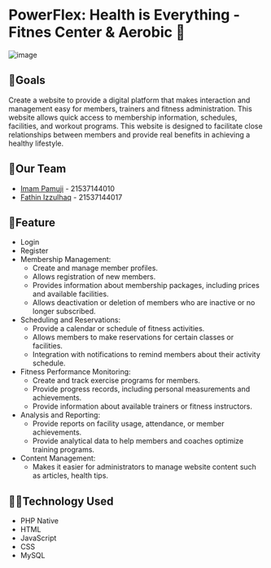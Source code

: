 # PowerFlex: Health is Everything - Fitnes Center & Aerobic 💪

![image](https://drive.google.com/uc?export=view&id=1AbNZbaO_dxfCqQ-C1klHNChKicrXPAHq)

## 🎯Goals
Create a website to provide a digital platform that makes interaction and management easy for members, trainers and fitness administration. This website allows quick access to membership information, schedules, facilities, and workout programs. This website is designed to facilitate close relationships between members and provide real benefits in achieving a healthy lifestyle.

## 🤝Our Team
- [Imam Pamuji](https://github.com/imampamuji/) - 21537144010
- [Fathin Izzulhaq](https://github.com/HyhyY190) - 21537144017

## 🔑Feature
- Login
- Register
- Membership Management:
  - Create and manage member profiles.
  - Allows registration of new members.
  - Provides information about membership packages, including prices and available facilities.
  - Allows deactivation or deletion of members who are inactive or no longer subscribed.
- Scheduling and Reservations:
  - Provide a calendar or schedule of fitness activities.
  - Allows members to make reservations for certain classes or facilities.
  - Integration with notifications to remind members about their activity schedule.
- Fitness Performance Monitoring:
  - Create and track exercise programs for members.
  - Provide progress records, including personal measurements and achievements.
  - Provide information about available trainers or fitness instructors.
- Analysis and Reporting:
  - Provide reports on facility usage, attendance, or member achievements.
  - Provide analytical data to help members and coaches optimize training programs.
- Content Management:
  - Makes it easier for administrators to manage website content such as articles, health tips.

## 👨‍💻Technology Used
- PHP Native
- HTML
- JavaScript
- CSS
- MySQL

